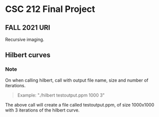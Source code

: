 # CSC 212 Final Project
## FALL 2021 URI
Recursive imaging. 

## Hilbert curves
### Note
On when calling hilbert, call with output file name, size and number of iterations.
>Example: "./hilbert testoutput.ppm 1000 3"
>
The above call will create a file called testoutput.ppm, of size 1000x1000 with 3 iterations of the hilbert curve.
